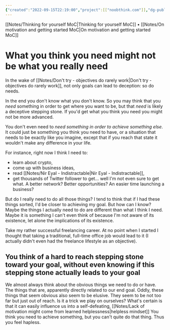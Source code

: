 ```yaml
---
{"created":"2022-09-15T22:19:00","project":[["noobthink.com"]],"dg-publish":true,"permalink":"/notes/what-you-think-you-need-might-not-be-what-you-really-need/","dgPassFrontmatter":true,"updated":"2024-12-22T16:24:15.247+01:00"}
---
```


[[Notes/Thinking for yourself MoC\|Thinking for yourself MoC]] • [[Notes/On motivation and getting started MoC\|On motivation and getting started MoC]]
# What you think you need might not be what you really need
In the wake of [[Notes/Don't try - objectives do rarely work\|Don't try - objectives do rarely work]], not only goals can lead to deception: so do needs. 

In the end you don't know what you don't know. So you may think that you *need* something in order to get where you want to be, but that *need* is likely a deceptive stepping stone. 
If you'd get what you think you need you might not be more advanced. 

You don't even need to *need something in order to achieve something else*. It could just be something you think you need to have, or a situation that needs to be exactly like you imagine, except that if you reach that state it wouldn't make any difference in your life.

For instance, right now I think I need to:
- learn about crypto, 
- come up with business ideas, 
- read [[Notes/Nir Eyal - Indistractable\|Nir Eyal - Indistractable]],
- get thousands of Twitter follower to get... well I'm not even sure to get what. A better network? Better opportunities? An easier time launching a business?

But do I really need to do all those things? I tend to think that if I had these things sorted, I'd be closer to achieving my goal. But how can I know? Maybe the things I actually need to do are different than what I think I need. Maybe it is something I can't even think of because I'm not aware of its existence, let alone the implications of its existence.

Take my rather successful freelancing career. At no point when I started I thought that taking a traditional, full-time office job would lead to it (I actually didn't even had the freelance lifestyle as an objective).
## You think of a hard to reach stepping stone toward your goal, without even knowing if this stepping stone actually leads to your goal
We almost always think about the obvious things we need to do or have. The things that are, apparently directly related to our end goal. Oddly, these things that seem obvious also seem to be elusive. They seem to be not too far but just out of reach. 
Is it a trick we play on ourselves? What's certain is that it can easily influence us into a self-defeating, [[Notes/Lack of motivation might come from learned helplessness\|helpless mindset]] You think you need to achieve something, but you can't quite do that thing. Thus you feel hapless. 